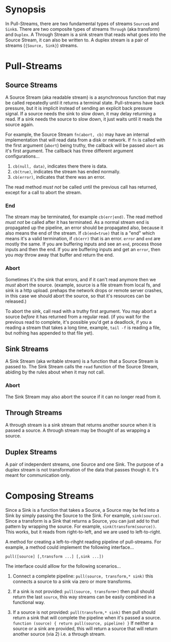 # Synopsis

In Pull-Streams, there are two fundamental types of streams `Source`s and `Sink`s. There are two composite types of streams `Through` (aka transform) and `Duplex`. A Through Stream is a sink stream that reads what goes into the Source Stream, it can also be written to. A duplex stream is a pair of streams (`{Source, Sink}`) streams.

# Pull-Streams
## Source Streams

A Source Stream (aka readable stream) is a asynchronous function that may be called repeatedly until it returns a terminal state. Pull-streams have back pressure, but it is implicit instead of sending an explicit back pressure signal. If a source
needs the sink to slow down, it may delay returning a read. If a sink needs the source to slow down, it just waits until it reads the source again.

For example, the Source Stream `fn(abort, cb)` may have an internal implementation that will read data from a disk or network. If `fn` is called with the first argument (`abort`) being truthy, the callback will be passed `abort` as it's first argument. The callback has three different argument configurations...

  1. `cb(null, data)`, indicates there there is data.
  2. `cb(true)`, indicates the stream has ended normally.
  3. `cb(error)`, indicates that there was an error.

The read method *must not* be called until the previous call has returned, except for a call to abort the stream.

### End
The stream may be terminated, for example `cb(err|end)`. The read method *must not* be called after it has terminated. As a normal stream end is propagated up the pipeline, an error should be propagated also, because it also means the end of the stream. If `cb(end=true)` that is a "end" which means it's a valid termination, if `cb(err)` that is an error.
`error` and `end` are mostly the same. If you are buffering inputs and see an `end`, process those inputs and then the end.
If you are buffering inputs and get an `error`, then you _may_ throw away that buffer and return the end.

### Abort
Sometimes it's the sink that errors, and if it can't read anymore then we _must_ abort the source. (example, source is a file stream from local fs, and sink is a http upload. prehaps the network drops or remote server crashes, in this case we should abort the source, so that it's resources can be released.)

To abort the sink, call read with a truthy first argument. You may abort a source _before_ it has returned from a regular read. (if you wait for the previous read to complete, it's possible you'd get a deadlock, if you a reading a stream that takes a long time, example, `tail -f` is reading a file, but nothing has appended to that file yet).

## Sink Streams

A Sink Stream (aka writable stream) is a function that a Source Stream is passed to. The Sink Stream calls the `read` function of the Source Stream, abiding by the rules about when it may not call. 

### Abort
The Sink Stream may also abort the source if it can no longer read from it.

## Through Streams

A through stream is a sink stream that returns another source when it is passed a source.
A through stream may be thought of as wrapping a source.

## Duplex Streams

A pair of independent streams, one Source and one Sink. The purpose of a duplex stream is not transformation of the data that passes though it. It's meant for communication only.

# Composing Streams

Since a Sink is a function that takes a Source, a Source may be fed into a Sink by simply passing the Source to the Sink.
For example, `sink(source)`. Since a transform is a Sink that returns a Source, you can just add to that pattern by wrapping the source. For example, `sink(transform(source))`. This works, but it reads from right-to-left, and we are used to left-to-right.

A method for creating a left-to-rihght reading pipeline of pull-streams. For example, a method could implement the following interface...

```
pull([source] [,transform ...] [,sink ...])
```

The interface could alllow for the following scenarios...

1. Connect a complete pipeline: `pull(source, transform,* sink)` this connects a source to a sink via zero or more transforms.

2. If a sink is not provided: `pull(source, transform+)` then pull should return the last `source`,
this way streams can be easily combined in a functional way.

3. If a source is not provided: `pull(transform,* sink)` then pull should return a sink that will complete the pipeline when
it's passed a source. `function (source) { return pull(source, pipeline) }`
If neither a source or a sink are provided, this will return a source that will return another source (via 2) i.e. a through stream.
